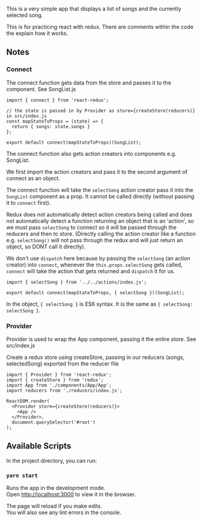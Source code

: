 This is a very simple app that displays a list of songs and the currently selected song.

This is for practicing react with redux. There are comments within the code the explain how it works.

## Notes

### Connect
The connect function gets data from the store and passes it to the component. See SongList.js
```
import { connect } from 'react-redux';

// the state is passed in by Provider as store={createStore(reducers)} in src/index.js
const mapStateToProps = (state) => {
  return { songs: state.songs }
};

export default connect(mapStateToProps)(SongList);
```

The connect function also gets action creators into components e.g. SongList.

We first import the action creators and pass it to the second argument of connect as an object.

The connect function will take the `selectSong` action creator pass it into the `SongList` component as a prop. It cannot be called directly (without passing it to `connect` first).

Redux does not automatically detect action creators being called and does not automatically detect a function returning an object that is an 'action', so we must pass `selectSong` to connect so it will be passed through the reducers and then to store. (Directly calling the action creator like a function e.g. `selectSong()` will not pass through the redux and will just return an object, so DONT call it directly).

We don't use `dispatch` here because by passing the `selectSong` (an action creator) into `connect`, whenever the `this.props.selectSong` gets called, `connect` will take the action that gets returned and `dispatch` it for us.
```
import { selectSong } from '../../actions/index.js';

export default connect(mapStateToProps, { selectSong })(SongList);
```
In the object, `{ selectSong }` is ES6 syntax. It is the same as `{ selectSong: selectSong }`.

### Provider
Provider is used to wrap the App component, passing it the entire store. See src/index.js

Create a redux store using createStore, passing in our reducers (songs, selectedSong) exported from the reducer file
```
import { Provider } from 'react-redux';
import { createStore } from 'redux';
import App from './components/App/App';
import reducers from './reducers/index.js';

ReactDOM.render(
  <Provider store={createStore(reducers)}>
    <App />
  </Provider>,
  document.querySelector('#root')
);
```

## Available Scripts

In the project directory, you can run:

### `yarn start`

Runs the app in the development mode.<br />
Open [http://localhost:3000](http://localhost:3000) to view it in the browser.

The page will reload if you make edits.<br />
You will also see any lint errors in the console.
